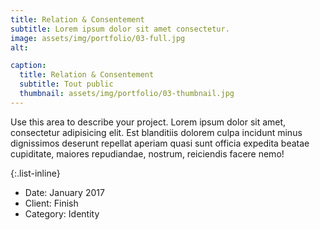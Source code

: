 ```yaml
---
title: Relation & Consentement
subtitle: Lorem ipsum dolor sit amet consectetur.
image: assets/img/portfolio/03-full.jpg
alt: 

caption:
  title: Relation & Consentement
  subtitle: Tout public
  thumbnail: assets/img/portfolio/03-thumbnail.jpg
---
```

Use this area to describe your project. Lorem ipsum dolor sit amet, consectetur adipisicing elit. Est blanditiis dolorem culpa incidunt minus dignissimos deserunt repellat aperiam quasi sunt officia expedita beatae cupiditate, maiores repudiandae, nostrum, reiciendis facere nemo!

{:.list-inline}
- Date: January 2017
- Client: Finish
- Category: Identity

